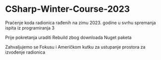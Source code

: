 # CSharp-Winter-Course-2023

Praćenje koda radionica rađenih na zimu 2023. godine u svrhu spremanja ispita iz programiranja 3

Prije pokretanja uraditi Rebuild zbog downloada Nuget paketa

Zahvaljujemo se Fokusu i Američkom kutku za ustupanje prostora za izvođenje radionica 
